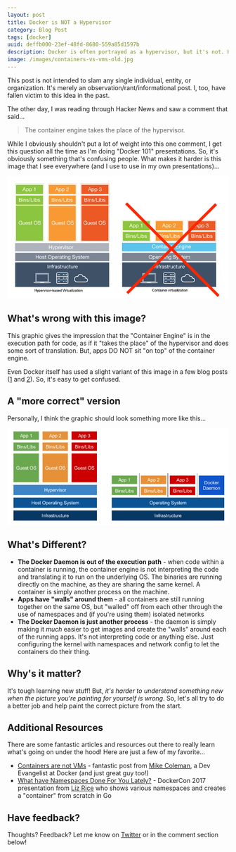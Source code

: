 ```yaml
---
layout: post
title: Docker is NOT a Hypervisor
category: Blog Post
tags: [docker]
uuid: deffb000-23ef-48fd-8680-559a85d1597b
description: Docker is often portrayed as a hypervisor, but it's not. Here's a quick reminder...
image: /images/containers-vs-vms-old.jpg
---
```


<div class="alert alert-info">This post is not intended to slam any single individual, entity, or organization. It's merely an observation/rant/informational post. I, too, have fallen victim to this idea in the past.</div>

The other day, I was reading through Hacker News and saw a comment that said...

> The container engine takes the place of the hypervisor.

While I obviously shouldn't put a lot of weight into this one comment, I get this question all the time as I'm doing "Docker 101" presentations.  So, it's obviously something that's confusing people.  What makes it harder is this image that I see everywhere (and I use to use in my own presentations)...

![The wrong Containers vs VMs image](/images/containers-vs-vms-old.jpg)

## What's wrong with this image?

This graphic gives the impression that the "Container Engine" is in the execution path for code, as if it "takes the place" of the hypervisor and does some sort of translation. But, apps DO NOT sit "on top" of the container engine.

Even Docker itself has used a slight variant of this image in a few blog posts ([1](https://blog.docker.com/2016/04/containers-and-vms-together/) and [2](https://blog.docker.com/2016/06/webinar-containerization-virtualization-admin/)). So, it's easy to get confused.


## A "more correct" version

Personally, I think the graphic should look something more like this...

![The correct Containers vs VMs image](/images/containers-vs-vms-correct.png)

## What's Different?

- **The Docker Daemon is out of the execution path** - when code within a container is running, the container engine is not interpreting the code and translating it to run on the underlying OS. The binaries are running directly on the machine, as they are sharing the same kernel. A container is simply another process on the machine.
- **Apps have "walls" around them** - all containers are still running together on the same OS, but "walled" off from each other through the use of namespaces and (if you're using them) isolated networks
- **The Docker Daemon is just another process** - the daemon is simply making it _much_ easier to get images and create the "walls" around each of the running apps. It's not interpreting code or anything else. Just configuring the kernel with namespaces and network config to let the containers do their thing.


## Why's it matter?

It's tough learning new stuff! But, _it's harder to understand something new when the picture you're painting for yourself is wrong_. So, let's all try to do a better job and help paint the correct picture from the start.

## Additional Resources

There are some fantastic articles and resources out there to really learn what's going on under the hood!  Here are just a few of my favorite...

- [Containers are not VMs](https://blog.docker.com/2016/03/containers-are-not-vms/) - fantastic post from [Mike Coleman](https://twitter.com/mikegcoleman), a Dev Evangelist at Docker (and just great guy too!)
- [What have Namespaces Done For You Lately?](https://www.youtube.com/watch?v=MHv6cWjvQjM) - DockerCon 2017 presentation from [Liz Rice](https://twitter.com/lizrice) who shows various namespaces and creates a "container" from scratch in Go


## Have feedback?

Thoughts?  Feedback?  Let me know on [Twitter](https://twitter.com/mikesir87) or in the comment section below!
